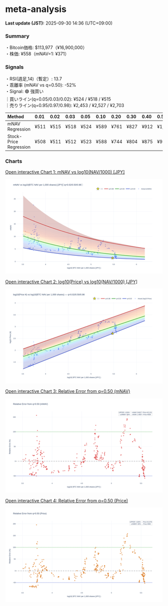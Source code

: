 # meta-analysis


<!--REPORT:START-->
**Last update (JST):** 2025-09-30 14:36 (UTC+09:00)

### Summary
・Bitcoin価格: $113,977（¥16,900,000）  
・株価: ¥558（mNAV=1: ¥371）

### Signals
・RSI(週足,14)（暫定）: 13.7  
・乖離率 (mNAV vs q=0.50): -52%  
・Signal: 🟣 強買い  
｜買いライン(q=0.05/0.03/0.02): ¥524 / ¥518 / ¥515  
｜売りライン(q=0.95/0.97/0.98): ¥2,453 / ¥2,527 / ¥2,703

| Method                 | 0.01   | 0.02   | 0.03   | 0.05   | 0.10   | 0.20   | 0.30   | 0.40   | 0.50   | 0.60   | 0.70   | 0.80   | 0.90   | 0.95   | 0.97   | 0.98   | 0.99   |
|:-----------------------|:-------|:-------|:-------|:-------|:-------|:-------|:-------|:-------|:-------|:-------|:-------|:-------|:-------|:-------|:-------|:-------|:-------|
| mNAV Regression        | ¥511   | ¥515   | ¥518   | ¥524   | ¥589   | ¥761   | ¥827   | ¥912   | ¥1,075 | ¥1,236 | ¥1,350 | ¥1,704 | ¥2,216 | ¥2,453 | ¥2,527 | ¥2,703 | ¥2,685 |
| Stock-Price Regression | ¥508   | ¥511   | ¥512   | ¥523   | ¥588   | ¥744   | ¥804   | ¥875   | ¥988   | ¥1,093 | ¥1,253 | ¥1,622 | ¥2,028 | ¥2,286 | ¥2,277 | ¥2,482 | ¥2,498 |

### Charts
[Open interactive Chart 1: mNAV vs log10(NAV/1000) [JPY]](https://tkzm240.github.io/meta-analysis/fig1.html)

![fig1](assets/fig1.png)

[Open interactive Chart 2: log10(Price) vs log10(NAV/1000) [JPY]](https://tkzm240.github.io/meta-analysis/fig2.html)

![fig2](assets/fig2.png)

[Open interactive Chart 3: Relative Error from q=0.50 (mNAV)](https://tkzm240.github.io/meta-analysis/fig3.html)

![fig3](assets/fig3.png)

[Open interactive Chart 4: Relative Error from q=0.50 (Price)](https://tkzm240.github.io/meta-analysis/fig4.html)

![fig4](assets/fig4.png)
<!--REPORT:END-->
